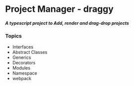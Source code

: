 # Project Manager - draggy
##### A typescript project to Add, render and drag-drop projects

### Topics
- Interfaces
- Abstract Classes
- Generics
- Decorators
- Modules
- Namespace
- webpack